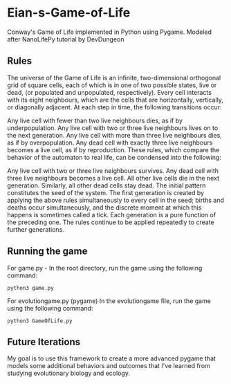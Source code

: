 # Eian-s-Game-of-Life
Conway's Game of Life implemented in Python using Pygame. 
Modeled after NanoLifePy tutorial by DevDungeon

## Rules
The universe of the Game of Life is an infinite, two-dimensional orthogonal grid of square cells, each of which is in one of two possible states, live or dead, (or populated and unpopulated, respectively). Every cell interacts with its eight neighbours, which are the cells that are horizontally, vertically, or diagonally adjacent. At each step in time, the following transitions occur:

Any live cell with fewer than two live neighbours dies, as if by underpopulation.
Any live cell with two or three live neighbours lives on to the next generation.
Any live cell with more than three live neighbours dies, as if by overpopulation.
Any dead cell with exactly three live neighbours becomes a live cell, as if by reproduction.
These rules, which compare the behavior of the automaton to real life, can be condensed into the following:

Any live cell with two or three live neighbours survives.
Any dead cell with three live neighbours becomes a live cell.
All other live cells die in the next generation. Similarly, all other dead cells stay dead.
The initial pattern constitutes the seed of the system. The first generation is created by applying the above rules simultaneously to every cell in the seed; births and deaths occur simultaneously, and the discrete moment at which this happens is sometimes called a tick. Each generation is a pure function of the preceding one. The rules continue to be applied repeatedly to create further generations.

## Running the game
For game.py -
In the root directory, run the game using the following command: 
```
python3 game.py
```

For evolutiongame.py (pygame)
In the evolutiongame file, run the game using the following command:
```
python3 GameOfLife.py
```
## Future Iterations

My goal is to use this framework to create a more advanced pygame that models some additional
behaviors and outcomes that I've learned from studying evolutionary biology and ecology.
